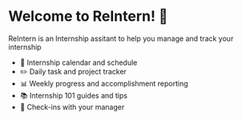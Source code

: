 # Welcome to ReIntern! :wave:

ReIntern is an Internship assitant to help you manage and track your internship

- :calendar: Internship calendar and schedule
- :pencil2: Daily task and project tracker  
- :bar_chart: Weekly progress and accomplishment reporting
- :books: Internship 101 guides and tips
- :speech_balloon: Check-ins with your manager

